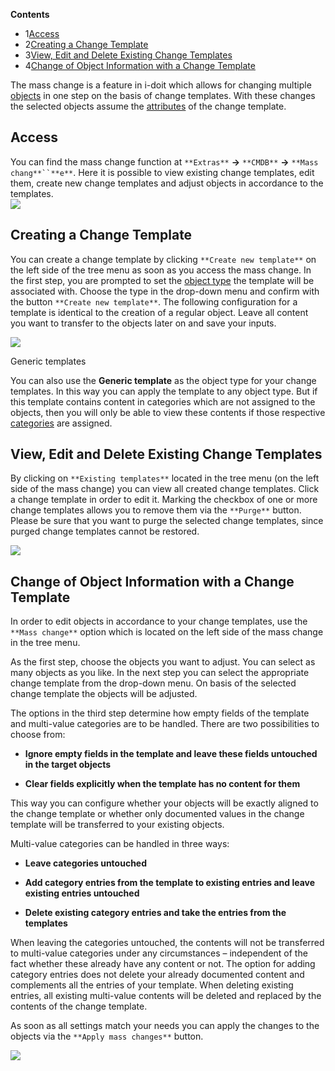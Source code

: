 **Contents**

*   1[Access](#MassChange-Access)
*   2[Creating a Change Template](#MassChange-CreatingaChangeTemplate)
*   3[View, Edit and Delete Existing Change Templates](#MassChange-View,EditandDeleteExistingChangeTemplates)
*   4[Change of Object Information with a Change Template](#MassChange-ChangeofObjectInformationwithaChangeTemplate)

  

The mass change is a feature in i-doit which allows for changing multiple [objects](/display/en/Glossary) in one step on the basis of change templates. With these changes the selected objects assume the [attributes](/display/en/Glossary) of the change template.

Access
------

You can find the mass change function at `**Extras**` ****→**** `**CMDB**` ****→**** `**Mass chang**``**e**`. Here it is possible to view existing change templates, edit them, create new change templates and adjust objects in accordance to the templates.  
![](/download/attachments/40206354/image2021-10-4_8-19-18.png?version=1&modificationDate=1633328359131&api=v2&effects=drop-shadow)

Creating a Change Template
--------------------------

You can create a change template by clicking `**Create new template**` on the left side of the tree menu as soon as you access the mass change. In the first step, you are prompted to set the [object type](../../basics/structure-of-the-it-documentation.md) the template will be associated with. Choose the type in the drop-down menu and confirm with the button `**Create new template**`. The following configuration for a template is identical to the creation of a regular object. Leave all content you want to transfer to the objects later on and save your inputs.

![](/download/attachments/40206354/image2021-10-4_8-21-59.png?version=1&modificationDate=1633328519929&api=v2&effects=drop-shadow)

Generic templates

You can also use the **Generic template** as the object type for your change templates. In this way you can apply the template to any object type. But if this template contains content in categories which are not assigned to the objects, then you will only be able to view these contents if those respective [categories](../../basics/structure-of-the-it-documentation.md) are assigned.

View, Edit and Delete Existing Change Templates
-----------------------------------------------

By clicking on `**Existing templates**` located in the tree menu (on the left side of the mass change) you can view all created change templates. Click a change template in order to edit it. Marking the checkbox of one or more change templates allows you to remove them via the `**Purge**` button. Please be sure that you want to purge the selected change templates, since purged change templates cannot be restored.

![](/download/attachments/40206354/image2021-10-4_8-23-13.png?version=1&modificationDate=1633328593799&api=v2&effects=drop-shadow)

Change of Object Information with a Change Template
---------------------------------------------------

In order to edit objects in accordance to your change templates, use the `**Mass change**` option which is located on the left side of the mass change in the tree menu.

As the first step, choose the objects you want to adjust. You can select as many objects as you like. In the next step you can select the appropriate change template from the drop-down menu. On basis of the selected change template the objects will be adjusted.

The options in the third step determine how empty fields of the template and multi-value categories are to be handled. There are two possibilities to choose from:

*   **Ignore empty fields in the template and leave these fields untouched in the target objects**
    
*   **Clear fields explicitly when the template has no content for them**
    

This way you can configure whether your objects will be exactly aligned to the change template or whether only documented values in the change template will be transferred to your existing objects.

Multi-value categories can be handled in three ways:

*   **Leave categories untouched**
    
*   **Add category entries from the template to existing entries and leave existing entries untouched**
    
*   **Delete existing category entries and take the entries from the templates**
    

When leaving the categories untouched, the contents will not be transferred to multi-value categories under any circumstances – independent of the fact whether these already have any content or not. The option for adding category entries does not delete your already documented content and complements all the entries of your template. When deleting existing entries, all existing multi-value contents will be deleted and replaced by the contents of the change template.

As soon as all settings match your needs you can apply the changes to the objects via the `**Apply mass changes**` button.

![](/download/attachments/40206354/image2021-10-4_8-31-10.png?version=1&modificationDate=1633329070438&api=v2&effects=drop-shadow)